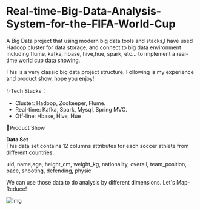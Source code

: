# Real-time-Big-Data-Analysis-System-for-the-FIFA-World-Cup
A Big Data project that using modern big data tools and stacks,I have used Hadoop cluster for data storage, and connect to big data environment including flume, kafka, hbase, hive,hue, spark, etc... to implement a real-time world cup data showing.  
<p></p>
This is a very classic big data project structure. Following is my experience and product show, hope you enjoy!  
<p></p>

<p></p>

✨Tech Stacks：  
- Cluster: Hadoop, Zookeeper, Flume.
- Real-time: Kafka, Spark, Mysql, Spring MVC.
- Off-line: Hbase, Hive, Hue

🍻Product Show

**Data Set**  
This data set contains 12 columns attributes for each soccer athlete from different countries:  

uid, name,age, height_cm, weight_kg, nationality, overall, team_position, pace, shooting, defending, physic  

We can use those data to do analysis by different dimensions. Let's Map-Reduce! 

<img align="left" alt="img" src="https://github.com/XingyuHuang23/Real-time-Big-Data-Analysis-System-for-the-FIFA-World-Cup/blob/main/imgs/1.png" width="auto" height="auto"/>
